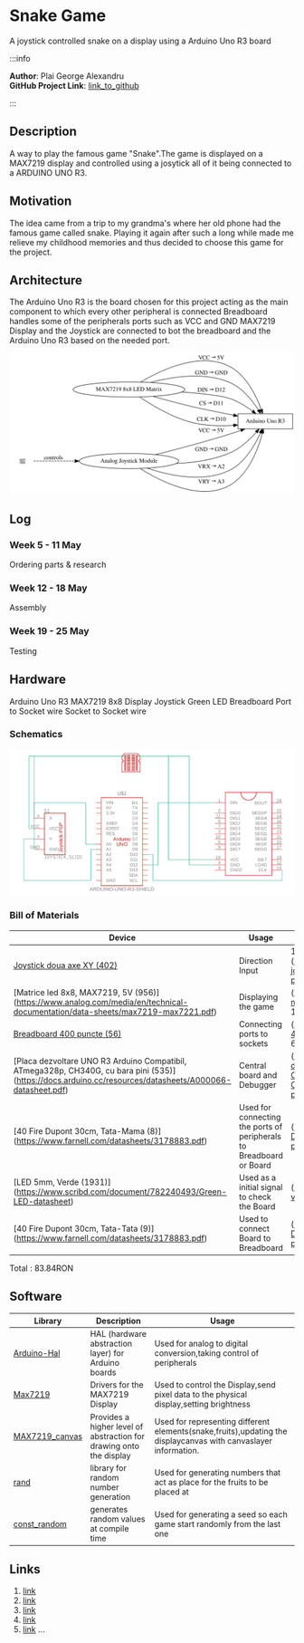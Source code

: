 # Snake Game
A joystick controlled snake on a display using a Arduino Uno R3 board

:::info 

**Author**: Plai George Alexandru \
**GitHub Project Link**: [link_to_github](https://github.com/UPB-PMRust-Students/proiect-PlaiGeorge)

:::

## Description
A way to play the famous game "Snake".The game is displayed on a MAX7219 display and controlled using a josytick all of it being connected to a ARDUINO UNO R3.

## Motivation

The idea came from a trip to my grandma's where her old phone had the famous game called snake.
Playing it again after such a long while made me relieve my childhood memories and thus decided to choose this game for the project.

## Architecture 

The Arduino Uno R3 is the board chosen for this project acting as the main component to which every other peripheral is connected
Breadboard handles some of the peripherals ports such as VCC and GND
MAX7219 Display and the Joystick are connected to bot the breadboard and the Arduino Uno R3 based on the needed port.

 ![block](./snake_game_arhitecture_final.svg)

## Log

<!-- write your progress here every week -->

### Week 5 - 11 May
Ordering parts & research
### Week 12 - 18 May
Assembly
### Week 19 - 25 May
Testing
## Hardware

Arduino Uno R3 
MAX7219 8x8 Display 
Joystick 
Green LED 
Breadboard
Port to Socket wire
Socket to Socket wire

### Schematics

![block](./Snake_game_schematic_final.svg)

### Bill of Materials

<!-- Fill out this table with all the hardware components that you might need.

The format is 
```
| [Device](link://to/device) | This is used ... | [price](link://to/store) |

```

-->

| Device | Usage | Price |
|--------|--------|-------|
| [Joystick doua axe XY (402)](https://da-proj.gitlab-pages.liu.se/vanheden/pdf/Analog_Joystick.pdf)| Direction Input | 1x 3.99RON (https://sigmanortec.ro/Modul-joystick-doua-axe-XY-p126458908)
| [Matrice led 8x8, MAX7219, 5V (956)] (https://www.analog.com/media/en/technical-documentation/data-sheets/max7219-max7221.pdf) | Displaying the game | (https://sigmanortec.ro/modul-matrice-led-8x8-max7219-5v) - 1x 11.98 RON
| [Breadboard 400 puncte (56)](https://course.ccs.neu.edu/cs7680su18/resources/w1/breadboard_sparkfun.pdf) | Connecting ports to sockets | (https://sigmanortec.ro/Breadboard-400-puncte-p129872825) - 1x 6.37 RON
| [Placa dezvoltare UNO R3 Arduino Compatibil, ATmega328p, CH340G, cu bara pini (535)] (https://docs.arduino.cc/resources/datasheets/A000066-datasheet.pdf) | Central board and Debugger | (https://sigmanortec.ro/Placa-dezvoltare-UNO-R3-Arduino-Compatibil-ATmega328p-CH340G-cu-bara-pini-p170362384) - 1x 30.42 RON
| [40 Fire Dupont 30cm, Tata-Mama (8)] (https://www.farnell.com/datasheets/3178883.pdf) | Used for connecting the ports of peripherals to Breadboard or Board | (https://sigmanortec.ro/40-Fire-Dupont-30cm-Tata-Mama-p210854349) - 1x 7.94 RON
| [LED 5mm, Verde (1931)] (https://www.scribd.com/document/782240493/Green-LED-datasheet) | Used as a initial signal to check the Board | (https://sigmanortec.ro/led-5mm-verde) - 1x 0.30 RON
| [40 Fire Dupont 30cm, Tata-Tata (9)] (https://www.farnell.com/datasheets/3178883.pdf) | Used to connect Board to Breadboard | (https://sigmanortec.ro/40-Fire-Dupont-30cm-Tata-Tata-p210849599) - 1x 7.94 RON
Total : 83.84RON

## Software

| Library | Description | Usage |
|---------|-------------|-------|
| [Arduino-Hal](https://rahix.github.io/avr-hal/arduino_hal/index.html) |  HAL (hardware abstraction layer) for Arduino boards | Used for analog to digital conversion,taking control of peripherals
| [Max7219](https://docs.arduino.cc/libraries/max7219/) | Drivers for the MAX7219 Display | Used to control the Display,send pixel data to the physical display,setting brightness
| [MAX7219_canvas](https://docs.rs/max7219-canvas/latest/max7219_canvas/) | Provides a higher level of abstraction for drawing onto the display | Used for representing different elements(snake,fruits),updating the displaycanvas with canvaslayer information. 
| [rand](https://docs.rs/rand/latest/rand/) | library for random number generation | Used for generating numbers that act as place for the fruits to be placed at
| [const_random](https://docs.rs/const-random/latest/const_random/) | generates random values at compile time | Used for generating a seed so each game start randomly from the last one


## Links

<!-- Add a few links that inspired you and that you think you will use for your project -->

1. [link](https://docs.rs/)
2. [link](https://pmrust.pages.upb.ro/docs/acs_cc)
3. [link](https://blog.logrocket.com/complete-guide-running-rust-arduino/)
4. [link](https://www.quora.com/What-is-the-logic-behind-a-snake-game-from-a-programming-point-of-view)
5. [link](https://www.reddit.com/r/rust/)
...
